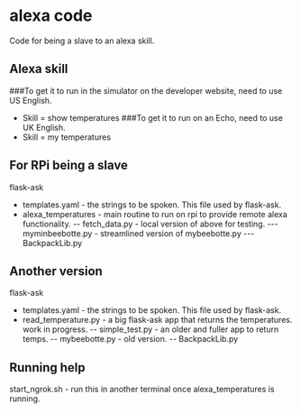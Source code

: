 # alexa code
Code for being a slave to an alexa skill.

## Alexa skill
###To get it to run in the simulator on the developer website, need to use US English.
 - Skill = show temperatures
###To get it to run on an Echo, need to use UK English.
 - Skill = my temperatures

## For RPi being a slave
flask-ask
 - templates.yaml - the strings to be spoken. This file used by flask-ask.
 - alexa_temperatures - main routine to run on rpi to provide remote alexa functionality.
 -- fetch_data.py - local version of above for testing.
 --- myminbeebotte.py - streamlined version of mybeebotte.py
 --- BackpackLib.py


## Another version
flask-ask
 - templates.yaml - the strings to be spoken. This file used by flask-ask.
 - read_temperature.py - a big flask-ask app that returns the temperatures. work in progress.
 -- simple_test.py - an older and fuller app to return temps.
 -- mybeebotte.py - old version.
 -- BackpackLib.py
 
## Running help
start_ngrok.sh - run this in another terminal once alexa_temperatures is running.
 
